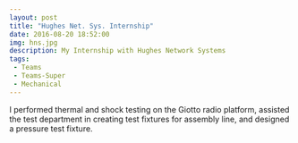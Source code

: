 ```yaml
---
layout: post
title: "Hughes Net. Sys. Internship"
date: 2016-08-20 18:52:00
img: hns.jpg
description: My Internship with Hughes Network Systems
tags:
 - Teams
 - Teams-Super
 - Mechanical
---
```


I performed thermal and shock testing on the Giotto radio platform, assisted the test department in creating test fixtures for assembly line, and designed a pressure test fixture.